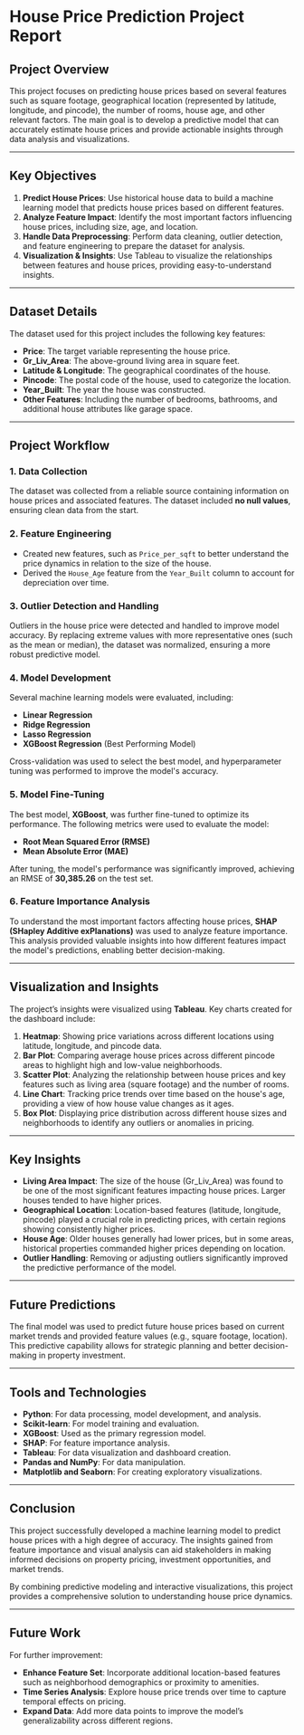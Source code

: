 # House Price Prediction Project Report

## Project Overview

This project focuses on predicting house prices based on several features such as square footage, geographical location (represented by latitude, longitude, and pincode), the number of rooms, house age, and other relevant factors. The main goal is to develop a predictive model that can accurately estimate house prices and provide actionable insights through data analysis and visualizations.

---

## Key Objectives

1. **Predict House Prices**: Use historical house data to build a machine learning model that predicts house prices based on different features.
2. **Analyze Feature Impact**: Identify the most important factors influencing house prices, including size, age, and location.
3. **Handle Data Preprocessing**: Perform data cleaning, outlier detection, and feature engineering to prepare the dataset for analysis.
4. **Visualization & Insights**: Use Tableau to visualize the relationships between features and house prices, providing easy-to-understand insights.

---

## Dataset Details

The dataset used for this project includes the following key features:

- **Price**: The target variable representing the house price.
- **Gr_Liv_Area**: The above-ground living area in square feet.
- **Latitude & Longitude**: The geographical coordinates of the house.
- **Pincode**: The postal code of the house, used to categorize the location.
- **Year_Built**: The year the house was constructed.
- **Other Features**: Including the number of bedrooms, bathrooms, and additional house attributes like garage space.

---

## Project Workflow

### 1. **Data Collection**
The dataset was collected from a reliable source containing information on house prices and associated features. The dataset included **no null values**, ensuring clean data from the start.

### 2. **Feature Engineering**
- Created new features, such as `Price_per_sqft` to better understand the price dynamics in relation to the size of the house.
- Derived the `House_Age` feature from the `Year_Built` column to account for depreciation over time.

### 3. **Outlier Detection and Handling**
Outliers in the house price were detected and handled to improve model accuracy. By replacing extreme values with more representative ones (such as the mean or median), the dataset was normalized, ensuring a more robust predictive model.

### 4. **Model Development**
Several machine learning models were evaluated, including:
- **Linear Regression**
- **Ridge Regression**
- **Lasso Regression**
- **XGBoost Regression** (Best Performing Model)

Cross-validation was used to select the best model, and hyperparameter tuning was performed to improve the model's accuracy.

### 5. **Model Fine-Tuning**
The best model, **XGBoost**, was further fine-tuned to optimize its performance. The following metrics were used to evaluate the model:
- **Root Mean Squared Error (RMSE)**
- **Mean Absolute Error (MAE)**

After tuning, the model's performance was significantly improved, achieving an RMSE of **30,385.26** on the test set.

### 6. **Feature Importance Analysis**
To understand the most important factors affecting house prices, **SHAP (SHapley Additive exPlanations)** was used to analyze feature importance. This analysis provided valuable insights into how different features impact the model's predictions, enabling better decision-making.

---

## Visualization and Insights

The project’s insights were visualized using **Tableau**. Key charts created for the dashboard include:

1. **Heatmap**: Showing price variations across different locations using latitude, longitude, and pincode data.
2. **Bar Plot**: Comparing average house prices across different pincode areas to highlight high and low-value neighborhoods.
3. **Scatter Plot**: Analyzing the relationship between house prices and key features such as living area (square footage) and the number of rooms.
4. **Line Chart**: Tracking price trends over time based on the house's age, providing a view of how house value changes as it ages.
5. **Box Plot**: Displaying price distribution across different house sizes and neighborhoods to identify any outliers or anomalies in pricing.

---

## Key Insights

- **Living Area Impact**: The size of the house (Gr_Liv_Area) was found to be one of the most significant features impacting house prices. Larger houses tended to have higher prices.
- **Geographical Location**: Location-based features (latitude, longitude, pincode) played a crucial role in predicting prices, with certain regions showing consistently higher prices.
- **House Age**: Older houses generally had lower prices, but in some areas, historical properties commanded higher prices depending on location.
- **Outlier Handling**: Removing or adjusting outliers significantly improved the predictive performance of the model.
  
---

## Future Predictions

The final model was used to predict future house prices based on current market trends and provided feature values (e.g., square footage, location). This predictive capability allows for strategic planning and better decision-making in property investment.

---

## Tools and Technologies

- **Python**: For data processing, model development, and analysis.
- **Scikit-learn**: For model training and evaluation.
- **XGBoost**: Used as the primary regression model.
- **SHAP**: For feature importance analysis.
- **Tableau**: For data visualization and dashboard creation.
- **Pandas and NumPy**: For data manipulation.
- **Matplotlib and Seaborn**: For creating exploratory visualizations.

---

## Conclusion

This project successfully developed a machine learning model to predict house prices with a high degree of accuracy. The insights gained from feature importance and visual analysis can aid stakeholders in making informed decisions on property pricing, investment opportunities, and market trends.

By combining predictive modeling and interactive visualizations, this project provides a comprehensive solution to understanding house price dynamics.

---

## Future Work

For further improvement:
- **Enhance Feature Set**: Incorporate additional location-based features such as neighborhood demographics or proximity to amenities.
- **Time Series Analysis**: Explore house price trends over time to capture temporal effects on pricing.
- **Expand Data**: Add more data points to improve the model’s generalizability across different regions.
